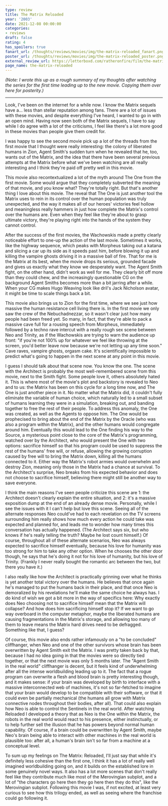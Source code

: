 ```yaml
---
type: review
title: The Matrix Reloaded
year: '2003'
date: 2021-12-08 00:00:00
categories:
- reviews
draft: false
rating: 4
has_spoilers: true
fanart_url: /thoughts/reviews/movies/img/the-matrix-reloaded_fanart.png
poster_url: /thoughts/reviews/movies/img/the-matrix-reloaded_poster.png
external_review_url: https://letterboxd.com/ratheronfire/film/the-matrix-reloaded/
page_name: the-matrix-reloaded
---
```


*(Note: I wrote this up as a rough summary of my thoughts after watching the series for the first time leading up to the new movie. Copying them over here for posterity.)*

---

Look, I've been on the internet for a while now. I know the Matrix sequels have a... less than stellar reputation among fans. There are a lot of issues with these movies, and despite everything I've heard, I wanted to go in with an open mind. Having now seen both of the Matrix sequels, I have to say while I do agree with a lot of the criticisms, I feel like there's a lot more good in these movies than people give them credit for.

I was happy to see the second movie pick up a lot of the threads from the first movie that I thought were really interesting: the colony of liberated humans in Zion, Agent Smith's sudden turn when he revealed that he, too, wants out of the Matrix, and the idea that there have been several previous attempts at the Matrix before what we've been watching are all really interesting and I think they're paid off pretty well in this movie.

This movie also recontextualized a lot of the myth around The One from the first movie. Some would argue that they completely subverted the meaning of that movie, and you know what? They're totally right. But that's another thing I love about this movie. The reveal that The One is just another tool the Matrix uses to rein in its control over the human population was truly unexpected, and the way it makes all of our heroes' victories feel hollow and meaningless really hammers in just how complete the Matrix's control over the humans are. Even when they feel like they're about to grasp ultimate victory, they're playing right into the hands of the system they cannot control.

After the success of the first movies, the Wachowskis made a pretty clearly noticeable effort to one-up the action of the last movie. Sometimes it works, like the highway sequence, which peaks with Morpheus taking out a katana and slicing a car up its side as it speeds past him, before blowing it up and killing the vampire ghosts driving it in a massive ball of fire. That for me is the Matrix at its best, when the movie drops its serious, grounded facade and gives us exactly what they know we desperately want. The Agent Smith fight, on the other hand, didn't work as well for me. They clearly bit off more than they could chew, and the increasingly questionable CG on the background Agent Smiths becomes more than a bit jarring after a while. When your CG makes Hugo Weaving look like dril's Jack Nicholson avatar, it might be time to scale things back a bit.

This movie also brings us to Zion for the first time, where we see just how massive the human resistance cell living there is. In the first movie we only saw the crew of the Nebuchadnezzar, so it wasn't clear just how many people had been freed yet. So many, in fact, that they're able to pack a massive cave full for a rousing speech from Morpheus, immediately followed by a techno rave intercut with a really rough sex scene between Neo and Trinity, as if the Wachowskis are trying to warn the audience up front: "if you're not 100% up for whatever we feel like throwing at the screen, you'd better leave now because we're not letting up any time soon." Cave raves, vampire ghosts, orgasm cake. It's scientifically impossible to predict what's going to happen in the next scene at any point in this movie.

I guess I should talk about that scene now. You know the one. The scene with the Architect is probably the most well-remembered scene from this movie, next to the Smith fight. Some people love it, others absolutely hated it. This is where most of the movie's plot and backstory is revealed to Neo and to us: the Matrix has been on this cycle for a long time now, and The One is just another piece in it. No matter what the Matrix did, it couldn't fully eliminate the variable of human choice, which naturally led to a small subset of humans learning they were in a simulation, breaking out, and banding together to free the rest of their people. To address this anomaly, the One was created, as well as the Agents to oppose him. The One would be prophecised to bring about the end of the Matrix by the Oracle (who was also a program within the Matrix), and the other humans would congregate around him. Eventually this would lead to the One finding his way to the Source, a mysterious point close to the core of the Matrix's programming, watched over by the Architect, who would present the One with two options: sacrifice himself so that his program could be used to suppress the rest of the humans' free will, or refuse, allowing the growing corruption caused by free will to bring the Matrix down, killing all the humans connected to it. Either way the Matrix's robot armies would overwhelm and destroy Zion, meaning only those in the Matrix had a chance at survival. To the Architect's surprise, Neo breaks from his expected behavior and does not choose to sacrifice himself, believing there might still be another way to save everyone.

I think the main reasons I've seen people criticize this scene are 1: the Architect doesn't clearly explain the entire situation, and 2: it's a massive exposition dump at the end of an already dense movie. Personally, while I see the issues with it I can't help but love this scene. Seeing all of the alternate responses Neo could've had to each revelation on the TV screens surrounding him really shows how much every action he could take was expected and planned for, and leads me to wonder how many times this conversation has actually happened. (The Architect says six, but who knows if he's really telling the truth? Maybe he lost count himself.) Of course, throughout all of these alternate scenarios, Neo was always expected to sacrifice himself eventually, because his love for humanity was too strong for him to take any other option. When he chooses the other door though, he says that he's doing it not for his love of humanity, but his love of Trinity. (Frankly I never really bought the romantic arc between the two, but there you have it.)

I also really like how the Architect is practically grinning over what he thinks is yet another total victory over the humans. He believes that once again he's managed to put the humans back in their place, and that once Neo is demoralized by his revelations he'll make the same choice he always has. I do kind of wish we got a bit more in the way of specifics here: Why exactly does Neo choosing not to sacrifice himself mean that the Matrix will collapse? And how does him sacrificing himself stop it? If we want to go way overboard in the computer metaphor, maybe the liberated humans are causing fragmentations in the Matrix's storage, and allowing too many of them to leave means the Matrix hard drives need to be defragged. Something like that, I guess?

Of course, this movie also ends rather infamously on a "to be concluded" cliffhanger, when Neo and one of the other survivors whose brain has been overwritten by Agent Smith exit the Matrix. I was pretty taken back by that, because I had no idea going in that the movies were so directly tied together, or that the next movie was only 5 months later. The "Agent Smith in the real world" cliffhanger is decent, but it feels kind of underwhelming after all the intense worldbuilding leading up to it. The fact that a rogue program can overwrite a flesh and blood brain is pretty interesting though, and it makes sense: if your brain was developed by birth to interface with a massive interconnected web of machines, it's not so far-fetched to imagine that your brain would develop to be compatible with their software, or that it could even be partially mechanical (the humans all grow with Matrix connective nodes throughout their bodies, after all). That could also explain how Neo is able to control the Sentinels in the real world. After watching Reloaded I developed a theory that as Neo is the One within the Matrix, the robots in the real world would react to his presence, either instinctually, or to help further sell the illusion that he has powers beyond normal human capability. Of course, if a brain could be overwritten by Agent Smith, maybe Neo's brain being able to interact with other machines in the real world is plausible too: after all, a human's brain isn't so far from a machine at a conceptual level.

To sum up my feelings on The Matrix: Reloaded, I'll just say that while it's definitely less cohesive than the first one, I think it has a lot of really well imagined worldbuilding going on, and it builds on the established lore in some genuinely novel ways. It also has a lot more scenes that don't really feel like they contribute much like most of the Merovingian subplot, and a lot of "the characters go here then they go here then they do this", like the Merovingian subplot. Following this movie I was, if not excited, at least very curious to see how this trilogy ended, as well as seeing where the franchise could go following it.

